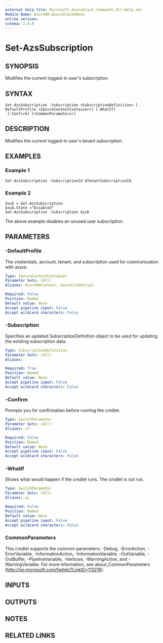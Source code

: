 ```yaml
---
external help file: Microsoft.AzureStack.Commands.dll-Help.xml
Module Name: AzureRM.AzureStackAdmin
online version: 
schema: 2.0.0
---
```


# Set-AzsSubscription

## SYNOPSIS
Modifies the current logged-in user's subscription.

## SYNTAX

```
Set-AzsSubscription -Subscription <SubscriptionDefinition> [-DefaultProfile <IAzureContextContainer>] [-WhatIf]
 [-Confirm] [<CommonParameters>]
```

## DESCRIPTION
Modifies the current logged-in user's tenant subscription.

## EXAMPLES

### Example 1
```
Set-AzsSubscription -SubscriptionId $TenantSubscriptionId
```

### Example 2
```
$sub = Get-AzsSubscription 
$sub.State ="Disabled" 
Set-AzsSubscription -Subscription $sub
```

The above example disables an unused user subscription.

## PARAMETERS

### -DefaultProfile
The credentials, account, tenant, and subscription used for communication with azure.

```yaml
Type: IAzureContextContainer
Parameter Sets: (All)
Aliases: AzureRmContext, AzureCredential

Required: False
Position: Named
Default value: None
Accept pipeline input: False
Accept wildcard characters: False
```

### -Subscription
Specifies an updated SubscriptionDefinition object to be used for updating the existing subscription data.

```yaml
Type: SubscriptionDefinition
Parameter Sets: (All)
Aliases: 

Required: True
Position: Named
Default value: None
Accept pipeline input: False
Accept wildcard characters: False
```

### -Confirm
Prompts you for confirmation before running the cmdlet.

```yaml
Type: SwitchParameter
Parameter Sets: (All)
Aliases: cf

Required: False
Position: Named
Default value: None
Accept pipeline input: False
Accept wildcard characters: False
```

### -WhatIf
Shows what would happen if the cmdlet runs.
The cmdlet is not run.

```yaml
Type: SwitchParameter
Parameter Sets: (All)
Aliases: wi

Required: False
Position: Named
Default value: None
Accept pipeline input: False
Accept wildcard characters: False
```

### CommonParameters
This cmdlet supports the common parameters: -Debug, -ErrorAction, -ErrorVariable, -InformationAction, -InformationVariable, -OutVariable, -OutBuffer, -PipelineVariable, -Verbose, -WarningAction, and -WarningVariable. For more information, see about_CommonParameters (<http://go.microsoft.com/fwlink/?LinkID=113216>).

## INPUTS

## OUTPUTS

## NOTES

## RELATED LINKS


